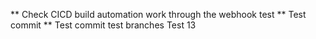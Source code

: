 ** Check CICD build automation work through the webhook test
** Test commit
** Test commit test branches
Test 13
